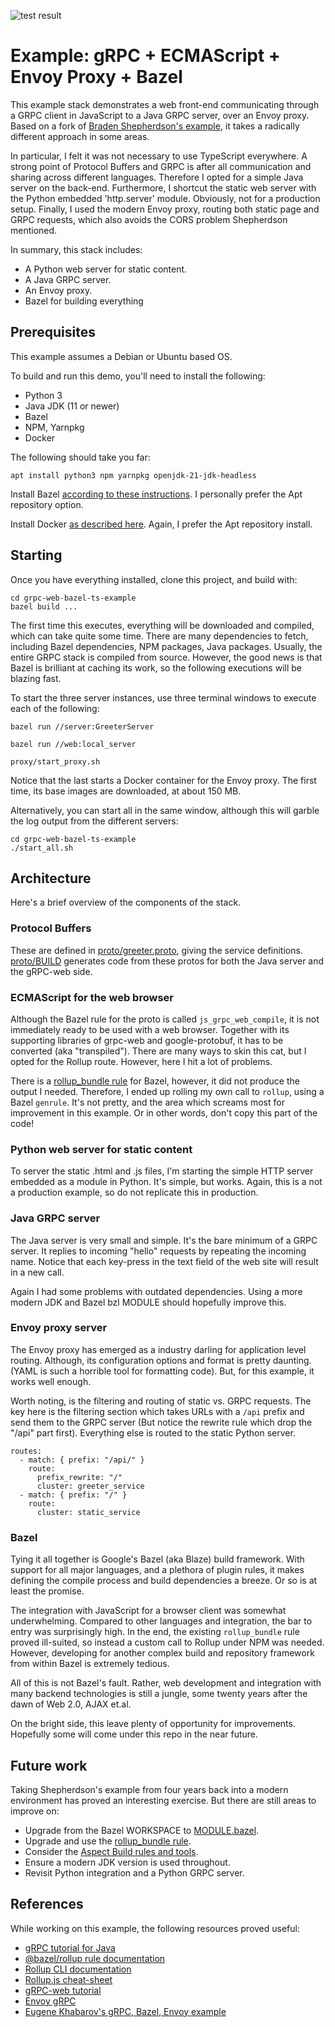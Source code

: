 ![test result](https://github.com/hblok/grpc-web-bazel-ts-example/actions/workflows/main.yml/badge.svg)


# Example: gRPC + ECMAScript + Envoy Proxy + Bazel

This example stack demonstrates a web front-end communicating through a GRPC client in JavaScript to a Java GRPC server, over an Envoy proxy. Based on a fork of [Braden Shepherdson's example](https://github.com/bshepherdson/grpc-web-bazel-ts-example), it takes a radically different approach in some areas.

In particular, I felt it was not necessary to use TypeScript everywhere. A strong point of Protocol Buffers and GRPC is after all communication and sharing across different languages. Therefore I opted for a simple Java server on the back-end. Furthermore, I shortcut the static web server with the Python embedded 'http.server' module. Obviously, not for a production setup. Finally, I used the modern Envoy proxy, routing both static page and GRPC requests, which also avoids the CORS problem Shepherdson mentioned.

In summary, this stack includes:
- A Python web server for static content.
- A Java GRPC server.
- An Envoy proxy.
- Bazel for building everything


## Prerequisites

This example assumes a Debian or Ubuntu based OS.

To build and run this demo, you'll need to install the following:

- Python 3
- Java JDK (11 or newer)
- Bazel
- NPM, Yarnpkg
- Docker

The following should take you far:

```
apt install python3 npm yarnpkg openjdk-21-jdk-headless
```

Install Bazel [according to these instructions](https://bazel.build/install/ubuntu#install-on-ubuntu). I personally prefer the Apt repository option.

Install Docker [as described here](https://docs.docker.com/engine/install/ubuntu/#install-using-the-repository). Again, I prefer the Apt repository install. 

## Starting

Once you have everything installed, clone this project, and build with:

```
cd grpc-web-bazel-ts-example
bazel build ...
```

The first time this executes, everything will be downloaded and compiled, which can take quite some time. There are many dependencies to fetch, including Bazel dependencies, NPM packages, Java packages. Usually, the entire GRPC stack is compiled from source. However, the good news is that Bazel is brilliant at caching its work, so the following executions will be blazing fast.

To start the three server instances, use three terminal windows to execute each of the following:

```
bazel run //server:GreeterServer
```

```
bazel run //web:local_server
```

```
proxy/start_proxy.sh
```

Notice that the last starts a Docker container for the Envoy proxy. The first time, its base images are downloaded, at about 150 MB.

Alternatively, you can start all in the same window, although this will garble the log output from the different servers:

```
cd grpc-web-bazel-ts-example
./start_all.sh
```


## Architecture

Here's a brief overview of the components of the stack.

### Protocol Buffers

These are defined in [proto/greeter.proto](proto/greeter.proto), giving the service definitions.
[proto/BUILD](proto/BUILD) generates code from these protos for both the Java server and the gRPC-web side.

### ECMAScript for the web browser

Although the Bazel rule for the proto is called `js_grpc_web_compile`, it is not immediately ready to be used with a web browser. Together with its supporting libraries of grpc-web and google-protobuf, it has to be converted (aka "transpiled"). There are many ways to skin this cat, but I opted for the Rollup route. However, here I hit a lot of problems.

There is a [rollup_bundle rule](https://www.npmjs.com/package/@bazel/rollup) for Bazel, however, it did not produce the output I needed. Therefore, I ended up rolling my own call to `rollup`, using a Bazel `genrule`. It's not pretty, and the area which screams most for improvement in this example. Or in other words, don't copy this part of the code!

### Python web server for static content

To server the static .html and .js files, I'm starting the simple HTTP server embedded as a module in Python. It's simple, but works. Again, this is a not a production example, so do not replicate this in production.

### Java GRPC server

The Java server is very small and simple. It's the bare minimum of a GRPC server. It replies to incoming "hello" requests by repeating the incoming name. Notice that each key-press in the text field of the web site will result in a new call.

Again I had some problems with outdated dependencies. Using a more modern JDK and Bazel bzl MODULE should hopefully improve this.

### Envoy proxy server

The Envoy proxy has emerged as a industry darling for application level routing. Although, its configuration options and format is pretty daunting. (YAML is such a horrible tool for formatting code). But, for this example, it works well enough.

Worth noting, is the filtering and routing of static vs. GRPC requests. The key here is the filtering section which takes URLs with a `/api` prefix and send them to the GRPC server (But notice the rewrite rule which drop the "/api" part first). Everything else is routed to the static Python server.

```
routes:
  - match: { prefix: "/api/" }
    route:
      prefix_rewrite: "/"
      cluster: greeter_service
  - match: { prefix: "/" }
    route:
      cluster: static_service
```

### Bazel

Tying it all together is Google's Bazel (aka Blaze) build framework. With support for all major languages, and a plethora of plugin rules, it makes defining the compile process and build dependencies a breeze. Or so is at least the promise.

The integration with JavaScript for a browser client was somewhat underwhelming. Compared to other languages and integration, the bar to entry was surprisingly high. In the end, the existing `rollup_bundle` rule proved ill-suited, so instead a custom call to Rollup under NPM was needed. However, developing for another complex build and repository framework from within Bazel is extremely tedious.

All of this is not Bazel's fault. Rather, web development and integration with many backend technologies is still a jungle, some twenty years after the dawn of Web 2.0, AJAX et.al.

On the bright side, this leave plenty of opportunity for improvements. Hopefully some will come under this repo in the near future.


## Future work

Taking Shepherdson's example from four years back into a modern environment has proved an interesting exercise. But there are still areas to improve on:

- Upgrade from the Bazel WORKSPACE to [MODULE.bazel](https://bazel.build/rules/lib/globals/module).
- Upgrade and use the [rollup_bundle rule](https://www.npmjs.com/package/@bazel/rollup).
- Consider the [Aspect Build rules and tools](https://docs.aspect.build/).
- Ensure a modern JDK version is used throughout.
- Revisit Python integration and a Python GRPC server.


## References

While working on this example, the following resources proved useful:

- [gRPC tutorial for Java](https://grpc.io/docs/languages/java/basics/#defining-the-service)
- [@bazel/rollup rule documentation](https://www.npmjs.com/package/@bazel/rollup)
- [Rollup CLI documentation](https://rollupjs.org/command-line-interface/)
- [Rollup.js cheat-sheet](https://devhints.io/rollup)
- [gRPC-web tutorial](https://grpc.io/docs/platforms/web/basics/)
- [Envoy gRPC](https://www.envoyproxy.io/docs/envoy/v1.31.2/intro/arch_overview/other_protocols/grpc#arch-overview-grpc)
- [Eugene Khabarov's gRPC, Bazel, Envoy example](https://ekhabarov.com/post/envoy-as-an-api-gateway-grpc-microservice/)
